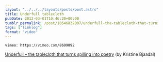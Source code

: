 ```yaml
---
layout: "../../../layouts/posts/post.astro"
title: Underfull tablecloth
pubDate: 2012-03-01T10:46:20+00:00
tumblr_permalink: /post/18546832897/underfull-the-tablecloth-that-turns-spilling
tags: ["linklog"]
format: "video"
---
```


`vimeo: https://vimeo.com/8699092`

[Underfull &#8211; the tablecloth that turns spilling into poetry][1] (by Kristine Bjaadal)

[1]: https://vimeo.com/8699092
